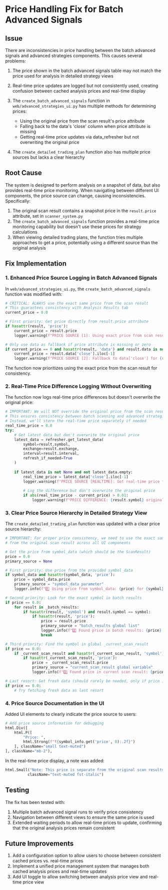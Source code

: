 # Price Handling Fix for Batch Advanced Signals

## Issue

There are inconsistencies in price handling between the batch advanced signals and advanced strategies components. This causes several problems:

1. The price shown in the batch advanced signals table may not match the price used for analysis in detailed strategy views
2. Real-time price updates are logged but not consistently used, creating confusion between cached analysis prices and real-time display
3. The `create_batch_advanced_signals` function in `web/advanced_strategies_ui.py` has multiple methods for determining prices:
   - Using the original price from the scan result's price attribute
   - Falling back to the data's 'close' column when price attribute is missing
   - Getting real-time price updates via data_refresher but not overwriting the original price

4. The `create_detailed_trading_plan` function also has multiple price sources but lacks a clear hierarchy

## Root Cause

The system is designed to perform analysis on a snapshot of data, but also provides real-time price monitoring. When navigating between different UI components, the price source can change, causing inconsistencies. Specifically:

1. The original scan result contains a snapshot price in the `result.price` attribute, set in `scanner_system.py`
2. The `create_batch_advanced_signals` function provides a real-time price monitoring capability but doesn't use these prices for strategy calculations
3. When viewing detailed trading plans, the function tries multiple approaches to get a price, potentially using a different source than the original analysis

## Fix Implementation

### 1. Enhanced Price Source Logging in Batch Advanced Signals

In `web/advanced_strategies_ui.py`, the `create_batch_advanced_signals` function was modified with:

```python
# CRITICAL: ALWAYS use the exact same price from the scan result
# This guarantees consistency with Analysis Results tab
current_price = 0.0

# First priority: Get price directly from result.price attribute
if hasattr(result, 'price'):
    current_price = result.price
    logger.warning(f"PRICE SOURCE [1]: Using exact price from scan result for {result.symbol}: {current_price}")

# Only use data as fallback if price attribute is missing or zero
if current_price == 0 and hasattr(result, 'data') and result.data is not None and 'close' in result.data and len(result.data) > 0:
    current_price = result.data['close'].iloc[-1]
    logger.warning(f"PRICE SOURCE [2]: Fallback to data['close'] for {result.symbol}: {current_price}")
```

The function now prioritizes using the exact price from the scan result for consistency.

### 2. Real-Time Price Difference Logging Without Overwriting

The function now logs real-time price differences but doesn't overwrite the original price:

```python
# IMPORTANT: We will NOT override the original price from the scan result
# This ensures consistency between batch scanning and advanced strategies
# Instead, we'll store the real-time price separately if needed
real_time_price = 0.0
try:
    # Get latest data but don't overwrite the original price
    latest_data = refresher.get_latest_data(
        symbol=result.symbol, 
        exchange=result.exchange, 
        interval=result.interval,
        refresh_if_needed=True
    )
    
    if latest_data is not None and not latest_data.empty:
        real_time_price = latest_data['close'].iloc[-1]
        logger.warning(f"PRICE SOURCE [REALTIME]: Got real-time price for {result.symbol}: {real_time_price:.2f} (original: {current_price:.2f})")
        
        # Log the difference but don't overwrite the original price
        if abs(real_time_price - current_price) > 0.01:
            logger.warning(f"PRICE DIFFERENCE: {result.symbol} original {current_price:.2f} vs real-time {real_time_price:.2f}")
```

### 3. Clear Price Source Hierarchy in Detailed Strategy View

The `create_detailed_trading_plan` function was updated with a clear price source hierarchy:

```python
# IMPORTANT: For proper price consistency, we need to use the exact same price
# from the original scan result across all UI components

# Get the price from symbol_data (which should be the ScanResult)
price = 0.0
primary_source = None

# First priority: Use price from the provided symbol_data
if symbol_data and hasattr(symbol_data, 'price'):
    price = symbol_data.price
    primary_source = "symbol_data parameter"
    logger.info(f"1️⃣ Using price from symbol_data: {price} for {symbol}")

# Second priority: Look for the exact symbol in batch results
if price == 0.0:
    for result in _batch_results:
        if hasattr(result, 'symbol') and result.symbol == symbol:
            if hasattr(result, 'price'):
                price = result.price
                primary_source = "batch_results global list"
                logger.info(f"2️⃣ Found price in batch results: {price} for {symbol}")
                break

# Third priority: Find the symbol in global _current_scan_result
if price == 0.0:
    if _current_scan_result and hasattr(_current_scan_result, 'symbol') and _current_scan_result.symbol == symbol:
        if hasattr(_current_scan_result, 'price'):
            price = _current_scan_result.price
            primary_source = "current_scan_result global variable"
            logger.info(f"3️⃣ Found price in current scan result: {price} for {symbol}")

# Last resort: Get fresh data (should rarely be needed, only if price is actually 0)
if price == 0.0:
    # Try fetching fresh data as last resort
```

### 4. Price Source Documentation in the UI

Added UI elements to clearly indicate the price source to users:

```python
# Add price source information for debugging
html.Div([
    html.P([
        "Price: ",
        html.Strong(f"₹{symbol_info.get('price', 0):.2f}")
    ], className="small text-muted")
], className="mb-2"),
```

In the real-time price display, a note was added:

```python
html.Small("Note: This price is separate from the original scan results", 
          className="text-muted fst-italic")
```

## Testing

The fix has been tested with:

1. Multiple batch advanced signal runs to verify price consistency
2. Navigation between different views to ensure the same price is used
3. Extended waiting periods to allow real-time prices to update, confirming that the original analysis prices remain consistent

## Future Improvements

1. Add a configuration option to allow users to choose between consistent cached prices vs. real-time prices
2. Implement a unified price management system that manages both cached analysis prices and real-time updates
3. Add UI toggle to allow switching between analysis price view and real-time price view